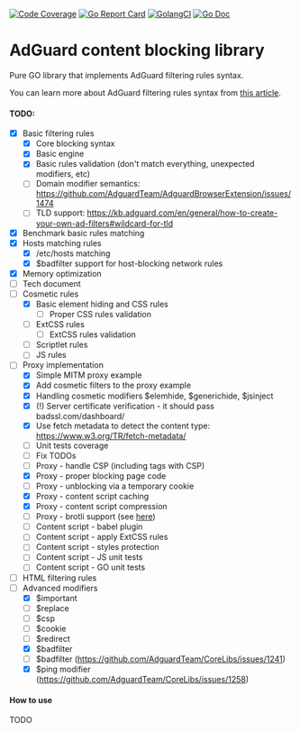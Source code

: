 [![Code Coverage](https://img.shields.io/codecov/c/github/AdguardTeam/urlfilter/master.svg)](https://codecov.io/github/AdguardTeam/urlfilter?branch=master)
[![Go Report Card](https://goreportcard.com/badge/github.com/denys-klymenko-sigma/urlfilter)](https://goreportcard.com/report/AdguardTeam/urlfilter)
[![GolangCI](https://golangci.com/badges/github.com/denys-klymenko-sigma/urlfilter.svg)](https://golangci.com/r/github.com/denys-klymenko-sigma/urlfilter)
[![Go Doc](https://godoc.org/github.com/denys-klymenko-sigma/urlfilter?status.svg)](https://godoc.org/github.com/denys-klymenko-sigma/urlfilter)

# AdGuard content blocking library

Pure GO library that implements AdGuard filtering rules syntax.

You can learn more about AdGuard filtering rules syntax from [this article](https://kb.adguard.com/en/general/how-to-create-your-own-ad-filters).

#### TODO:

* [X] Basic filtering rules
    * [X] Core blocking syntax
    * [X] Basic engine
    * [X] Basic rules validation (don't match everything, unexpected modifiers, etc)
    * [ ] Domain modifier semantics: https://github.com/AdguardTeam/AdguardBrowserExtension/issues/1474
    * [ ] TLD support: https://kb.adguard.com/en/general/how-to-create-your-own-ad-filters#wildcard-for-tld
* [X] Benchmark basic rules matching
* [X] Hosts matching rules
    * [X] /etc/hosts matching
    * [X] $badfilter support for host-blocking network rules
* [X] Memory optimization
* [ ] Tech document
* [ ] Cosmetic rules
    * [X] Basic element hiding and CSS rules
        * [ ] Proper CSS rules validation
    * [ ] ExtCSS rules
        * [ ] ExtCSS rules validation
    * [ ] Scriptlet rules
    * [ ] JS rules
* [ ] Proxy implementation
    * [X] Simple MITM proxy example
    * [X] Add cosmetic filters to the proxy example
    * [X] Handling cosmetic modifiers $elemhide, $generichide, $jsinject
    * [X] (!) Server certificate verification - it should pass badssl.com/dashboard/
    * [x] Use fetch metadata to detect the content type: https://www.w3.org/TR/fetch-metadata/
    * [ ] Unit tests coverage
    * [ ] Fix TODOs
    * [ ] Proxy - handle CSP (including <meta> tags with CSP)
    * [X] Proxy - proper blocking page code
    * [ ] Proxy - unblocking via a temporary cookie
    * [X] Proxy - content script caching
    * [X] Proxy - content script compression
    * [ ] Proxy - brotli support (see [here](https://github.com/andybalholm/brotli))
    * [ ] Content script - babel plugin
    * [ ] Content script - apply ExtCSS rules
    * [ ] Content script - styles protection
    * [ ] Content script - JS unit tests
    * [ ] Content script - GO unit tests
* [ ] HTML filtering rules
* [ ] Advanced modifiers
    * [X] $important
    * [ ] $replace
    * [ ] $csp
    * [ ] $cookie
    * [ ] $redirect
    * [X] $badfilter
    * [ ] $badfilter (https://github.com/AdguardTeam/CoreLibs/issues/1241)
    * [X] $ping modifier (https://github.com/AdguardTeam/CoreLibs/issues/1258)

#### How to use

TODO

